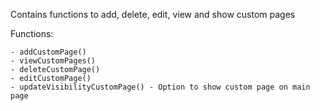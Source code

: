 Contains functions to add, delete, edit, view and show custom pages

Functions: 

    - addCustomPage()
    - viewCustomPages()
    - deleteCustomPage()
    - editCustomPage()
    - updateVisibilityCustomPage() - Option to show custom page on main page
